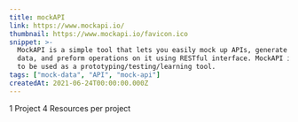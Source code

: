 ```yaml
---
title: mockAPI
link: https://www.mockapi.io/
thumbnail: https://www.mockapi.io/favicon.ico
snippet: >-
  MockAPI is a simple tool that lets you easily mock up APIs, generate custom
  data, and preform operations on it using RESTful interface. MockAPI is meant
  to be used as a prototyping/testing/learning tool.
tags: ["mock-data", "API", "mock-api"]
createdAt: 2021-06-24T00:00:00.000Z
---
```

1 Project
4 Resources per project